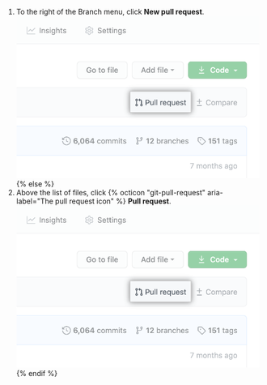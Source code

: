 
1. To the right of the Branch menu, click **New pull request**.
  !["Pull request" link above list of files](/assets/images/help/pull_requests/pull-request-start-review-button.png)
{% else %}
1. Above the list of files, click {% octicon "git-pull-request" aria-label="The pull request icon" %} **Pull request**.
  !["Pull request" link above list of files](/assets/images/help/pull_requests/pull-request-start-review-button.png)
{% endif %}
